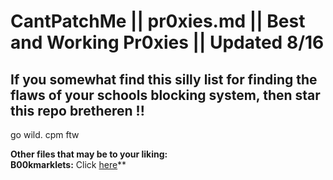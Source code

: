 # CantPatchMe || pr0xies.md || Best and Working Pr0xies || Updated 8/16

## If you somewhat find this silly list for finding the flaws of your schools blocking system, then star this repo bretheren !!

go wild. cpm ftw

**Other files that may be to your liking:** <br>
**B00kmarklets:** Click [here](https://github.com/qqquota/cantpatchme/blob/main/b00kmarklets.md)** <br>

